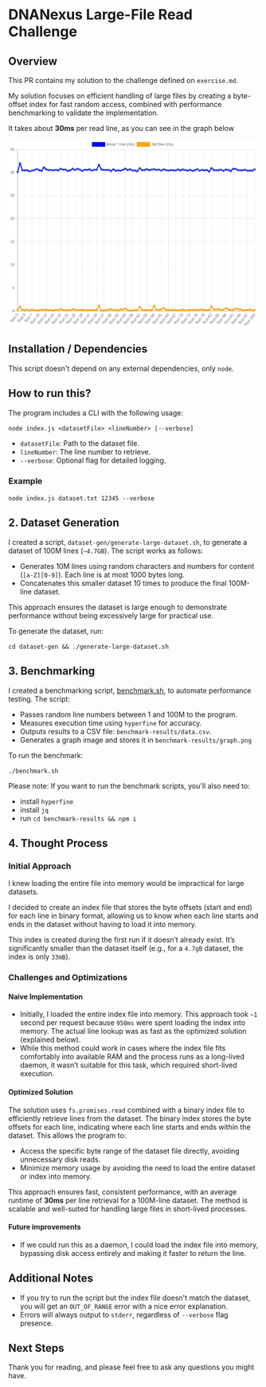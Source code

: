 # DNANexus Large-File Read Challenge

## Overview

This PR contains my solution to the challenge defined on `exercise.md`.

My solution focuses on efficient handling of large files by creating a byte-offset index for fast random access, combined with performance benchmarking to validate the implementation.

It takes about **30ms** per read line, as you can see in the graph below

<img src="./benchmark-results/graph.png" alt="Benchmark Chart: Execution Time vs Line Numbers" width="500" />

## Installation / Dependencies

This script doesn't depend on any external dependencies, only `node`.

## How to run this?

The program includes a CLI with the following usage:

```shell
node index.js <datasetFile> <lineNumber> [--verbose]
```

- `datasetFile`: Path to the dataset file.
- `lineNumber`: The line number to retrieve.
- `--verbose`: Optional flag for detailed logging.

### Example

```shell
node index.js dataset.txt 12345 --verbose
```

## 2. Dataset Generation

I created a script, `dataset-gen/generate-large-dataset.sh`, to generate a dataset of 100M lines (`~4.7GB`). The script works as follows:

- Generates 10M lines using random characters and numbers for content (`[a-Z][0-9]`). Each line is at most 1000 bytes long.
- Concatenates this smaller dataset 10 times to produce the final 100M-line dataset.

This approach ensures the dataset is large enough to demonstrate performance without being excessively large for practical use.

To generate the dataset, run:

```shell
cd dataset-gen && ./generate-large-dataset.sh
```

## 3. Benchmarking

I created a benchmarking script, [benchmark.sh](./benchmark.sh), to automate performance testing. The script:

- Passes random line numbers between 1 and 100M to the program.
- Measures execution time using `hyperfine` for accuracy.
- Outputs results to a CSV file: `benchmark-results/data.csv`.
- Generates a graph image and stores it in `benchmark-results/graph.png`

To run the benchmark:

```shell
./benchmark.sh
```

Please note: If you want to run the benchmark scripts, you'll also need to:

- install `hyperfine`
- install `jq`
- run `cd benchmark-results && npm i`

## 4. Thought Process

### Initial Approach

I knew loading the entire file into memory would be impractical for large datasets.

I decided to create an index file that stores the byte offsets (start and end) for each line in binary format, allowing us to know when each line starts and ends in the dataset without having to load it into memory.

This index is created during the first run if it doesn’t already exist.
It’s significantly smaller than the dataset itself (e.g., for a `4.7gB` dataset, the index is only `33mB`).

### Challenges and Optimizations

#### Naive Implementation

- Initially, I loaded the entire index file into memory. This approach took `~1` second per request because `950ms` were spent loading the index into memory. The actual line lookup was as fast as the optimized solution (explained below).
- While this method could work in cases where the index file fits comfortably into available RAM and the process runs as a long-lived daemon, it wasn’t suitable for this task, which required short-lived execution.

#### Optimized Solution

The solution uses `fs.promises.read` combined with a binary index file to efficiently retrieve lines from the dataset. The binary index stores the byte offsets for each line, indicating where each line starts and ends within the dataset. This allows the program to:  

- Access the specific byte range of the dataset file directly, avoiding unnecessary disk reads.  
- Minimize memory usage by avoiding the need to load the entire dataset or index into memory.  

This approach ensures fast, consistent performance, with an average runtime of **30ms** per line retrieval for a 100M-line dataset. The method is scalable and well-suited for handling large files in short-lived processes.  

#### Future improvements

- If we could run this as a daemon, I could load the index file into memory, bypassing disk access entirely and making it faster to return the line.

## Additional Notes

- If you try to run the script but the index file doesn't match the dataset, you will get an `OUT_OF_RANGE` error with a nice error explanation.
- Errors will always output to `stderr`, regardless of `--verbose` flag presence.

## Next Steps

Thank you for reading, and please feel free to ask any questions you might have.
